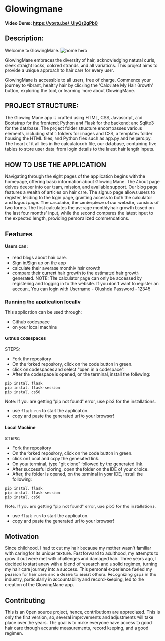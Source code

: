 # Glowingmane

#### Video Demo:  <https://youtu.be/_UiyQz2gPb0>
## Description:
Welcome to GlowingMane.
![home hero](https://github.com/Shorla/glowingmane.github.io/assets/77856859/135c4fd5-bc53-44d2-a9e6-e9b055aaed12)



GlowingMane embraces the diversity of hair, acknowledging natural curls, sleek straight locks, colored strands, and all variations. This project aims to provide a unique approach to hair care for every user.

GlowingMane is accessible to all users, free of charge. Commence your journey to vibrant, healthy hair by clicking the 'Calculate My Hair Growth' button, exploring the tool, or learning more about GlowingMane.

## PROJECT STRUCTURE:
The Glowing Mane app is crafted using HTML, CSS, Javascript, and Bootstrap for the frontend; Python and Flask for the backend; and Sqlite3 for the database. The project folder structure encompasses various elements, including static folders for images and CSS, a templates folder housing the HTML files, and Python files such as app.py and helpers.py. The heart of it all lies in the calculator.db file, our database, containing five tables to store user data, from login details to the latest hair length inputs.

## HOW TO USE THE APPLICATION
Navigating through the eight pages of the application begins with the homepage, offering basic information about Glowing Mane. The About page delves deeper into our team, mission, and available support. Our blog page features a wealth of articles on hair care. The signup page allows users to register, leading to the login page, granting access to both the calculator and logout page. The calculator, the centerpiece of our website, consists of two forms. The first calculates the average monthly hair growth based on the last four months' input, while the second compares the latest input to the expected length, providing personalized commendations.

## Features
#### Users can:

* read blogs about hair care.
* Sign in/Sign up on the app
* calculate their average monthly hair growth
* compare their current hair growth to the estimated hair growth generated.
NOTE: The calculator page can only be accessed by registering and logging in to the website.
If you don't want to register an account,
You can login with Username - Olushola Password - 12345

### Running the application locally
This application can be used through:
* Github codespace
* on your local machine

#### Github codespaces

STEPS:
* Fork the repository
* On the forked repository, click on the code button in green.
* click on codespaces and select "open in a codespace".
* After the codespace is opened, on the terminal, install the following:

```
pip install flask
pip install flask-session
pip install cs50

```
Note: If you are getting "pip not found" error, use pip3 for the installations.

* use ```flask run``` to start the application.
* copy and paste the generated url to your browser!

#### Local Machine

STEPS:
* Fork the repository
* On the forked repository, click on the code button in green.
* click on Local and copy the generated link.
* On your terminal, type "git clone" followed by the generated link.
* After successful cloning, open the folder on the IDE of your choice.
* After, the folder is opened, on the terminal in your IDE, install the following:

```
pip install flask
pip install flask-session
pip install cs50

```
Note: If you are getting "pip not found" error, use pip3 for the installations.

* use ```flask run``` to start the application.
* copy and paste the generated url to your browser!


## Motivation
Since childhood, I had to cut my hair because my mother wasn't familiar with caring for its unique texture. Fast forward to adulthood, my attempts to grow it out were met with challenges and damaged hair. Three years ago, I decided to start anew with a blend of research and a solid regimen, turning my hair care journey into a success. This personal experience fueled my passion for hair care and a desire to assist others. Recognizing gaps in the industry, particularly in accountability and record-keeping, led to the creation of the GlowingMane app.

## Contributing

This is an Open source project, hence, contributions are appreciated. This is only the first version, so, several improvements and adjustments will take place over the years. The goal is to make everyone have access to good hair care through accurate measurements, record keeping, and a good regimen.

